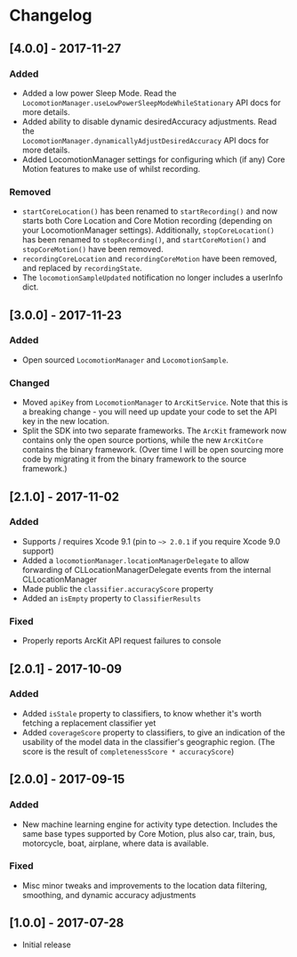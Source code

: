 # Changelog

## [4.0.0] - 2017-11-27

### Added

- Added a low power Sleep Mode. Read the `LocomotionManager.useLowPowerSleepModeWhileStationary` API 
  docs for more details.
- Added ability to disable dynamic desiredAccuracy adjustments. Read the  
  `LocomotionManager.dynamicallyAdjustDesiredAccuracy` API docs for more details.
- Added LocomotionManager settings for configuring which (if any) Core Motion features to make use of
  whilst recording.

### Removed

- `startCoreLocation()` has been renamed to `startRecording()` and now starts both Core Location 
  and Core Motion recording (depending on your LocomotionManager settings). Additionally, 
  `stopCoreLocation()` has been renamed to `stopRecording()`, and `startCoreMotion()` and 
  `stopCoreMotion()` have been removed. 
- `recordingCoreLocation` and `recordingCoreMotion` have been removed, and replaced by 
  `recordingState`. 
- The `locomotionSampleUpdated` notification no longer includes a userInfo dict. 

## [3.0.0] - 2017-11-23

### Added

- Open sourced `LocomotionManager` and `LocomotionSample`. 

### Changed

- Moved `apiKey` from `LocomotionManager` to `ArcKitService`. Note that this is a breaking 
  change - you will need up update your code to set the API key in the new location.
- Split the SDK into two separate frameworks. The `ArcKit` framework now contains only the open 
  source portions, while the new `ArcKitCore` contains the binary framework. (Over time I will 
  be open sourcing more code by migrating it from the binary framework to the source framework.)

## [2.1.0] - 2017-11-02

### Added

- Supports / requires Xcode 9.1 (pin to `~> 2.0.1` if you require Xcode 9.0 support)
- Added a `locomotionManager.locationManagerDelegate` to allow forwarding of 
  CLLocationManagerDelegate events from the internal CLLocationManager
- Made public the `classifier.accuracyScore` property
- Added an `isEmpty` property to `ClassifierResults`

### Fixed 

- Properly reports ArcKit API request failures to console

## [2.0.1] - 2017-10-09

### Added

- Added `isStale` property to classifiers, to know whether it's worth fetching a
  replacement classifier yet
- Added `coverageScore` property to classifiers, to give an indication of the usability of the
  model data in the classifier's geographic region. (The score is the result of 
  `completenessScore * accuracyScore`)

## [2.0.0] - 2017-09-15

### Added

- New machine learning engine for activity type detection. Includes the same base types
  supported by Core Motion, plus also car, train, bus, motorcycle, boat, airplane, where 
  data is available.

### Fixed

- Misc minor tweaks and improvements to the location data filtering, smoothing, and dynamic 
  accuracy adjustments


## [1.0.0] - 2017-07-28

- Initial release
